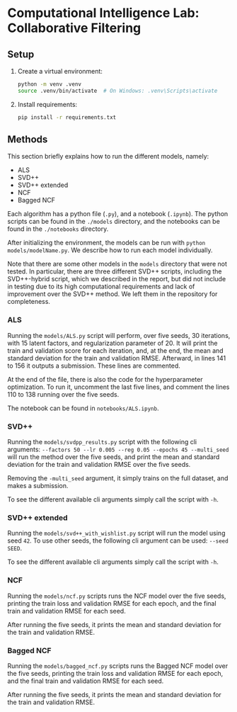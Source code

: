 # Computational Intelligence Lab: Collaborative Filtering

## Setup
1. Create a virtual environment:
   ```bash
   python -m venv .venv
   source .venv/bin/activate  # On Windows: .venv\Scripts\activate
   ````
2. Install requirements:
   ```bash
   pip install -r requirements.txt
   ```

## Methods
This section briefly explains how to run the different models, namely:
 - ALS
 - SVD++
 - SVD++ extended
 - NCF
 - Bagged NCF

Each algorithm has a python file (```.py```), and a notebook (```.ipynb```).
The python scripts can be found in the ```./models``` directory, and the notebooks 
can be found in the ```./notebooks``` directory.

After initializing the environment, the models can be run with ```python models/modelName.py```.
We describe how to run each model individually.

Note that there are some other models in the ```models``` directory that were not tested.
In particular, there are three different SVD++ scripts, including the SVD++-hybrid script,
which we described in the report, but did not include in testing due to its high 
computational requirements and lack of improvement over the SVD++ method.
We left them in the repository for completeness.

### ALS
Running the ```models/ALS.py``` script will perform, over five seeds, 30 iterations, with 15 latent factors, and regularization parameter of 20.
It will print the train and validation score for each iteration, and, at the end, the mean and standard deviation for the train and validation RMSE.
Afterward, in lines 141 to 156 it outputs a submission. These lines are commented.

At the end of the file, there is also the code for the hyperparameter optimization. To run it, uncomment the last five lines, and comment
the lines 110 to 138 running over the five seeds.

The notebook can be found in ```notebooks/ALS.ipynb```.

### SVD++
Running the ```models/svdpp_results.py``` script with the following cli arguments: ```--factors 50 --lr 0.005 --reg 0.05 --epochs 45 --multi_seed```
will run the method over the five seeds, and print the mean and standard deviation for the train and validation RMSE over the five seeds.

Removing the ```-multi_seed``` argument, it simply trains on the full dataset, and makes a submission.

To see the different available cli arguments simply call the script with ```-h```.

### SVD++ extended
Running the ```models/svd++_with_wishlist.py``` script will run the model using seed ```42```.
To use other seeds, the following cli argument can be used: ```--seed SEED```.

To see the different available cli arguments simply call the script with ```-h```.

### NCF
Running the ```models/ncf.py``` scripts runs the NCF model over the five seeds, printing 
the train loss and validation RMSE for each epoch, and the final train and validation RMSE 
for each seed.

After running the five seeds, it prints the mean and standard deviation for the train and validation RMSE.

### Bagged NCF
Running the ```models/bagged_ncf.py``` scripts runs the Bagged NCF model over the five seeds, printing 
the train loss and validation RMSE for each epoch, and the final train and validation RMSE 
for each seed.

After running the five seeds, it prints the mean and standard deviation for the train and validation RMSE.
